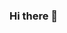 ### Hi there 👋

<!--
**jrainingw/jrainingw** is a ✨ _special_ ✨ repository because its `README.md` (this file) appears on your GitHub profile.

Here are some ideas to get you started:

- 🔭 I’m currently working on geospatial data!
- 🌱 I’m currently learning how to wrangle NetCDF data!
- 👯 I’m looking to collaborate on ...
- 🤔 I’m looking for help with ...
- 💬 Ask me about birds!
- 📫 How to reach me: ...
- 😄 Pronouns: they/them
- ⚡ Fun fact: ...
-->
